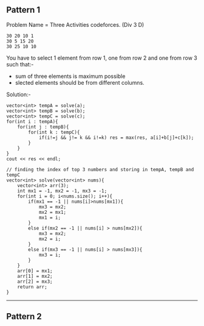 ## Pattern 1
Problem Name = Three Activities codeforces. (Div 3 D)
```
30 20 10 1
30 5 15 20
30 25 10 10
```
You have to select 1 element from row 1, one from row 2 and one from row 3 such that:-
- sum of three elements is maximum possible
- slected elements should be from different columns.

Solution:-
```
vector<int> tempA = solve(a);
vector<int> tempB = solve(b);
vector<int> tempC = solve(c);        
for(int i : tempA){
    for(int j : tempB){
        for(int k : tempC){
            if(i!=j && j!= k && i!=k) res = max(res, a[i]+b[j]+c[k]);
        }
    }
}
cout << res << endl;

// finding the index of top 3 numbers and storing in tempA, tempB and tempC
vector<int> solve(vector<int> nums){
    vector<int> arr(3);
    int mx1 = -1, mx2 = -1, mx3 = -1;
    for(int i = 0; i<nums.size(); i++){
        if(mx1 == -1 || nums[i]>nums[mx1]){
            mx3 = mx2;
            mx2 = mx1;
            mx1 = i;
        }
        else if(mx2 == -1 || nums[i] > nums[mx2]){
            mx3 = mx2;
            mx2 = i;
        }
        else if(mx3 == -1 || nums[i] > nums[mx3]){
            mx3 = i;
        }
    }
    arr[0] = mx1;
    arr[1] = mx2;
    arr[2] = mx3;
    return arr;
}
```
---

## Pattern 2
